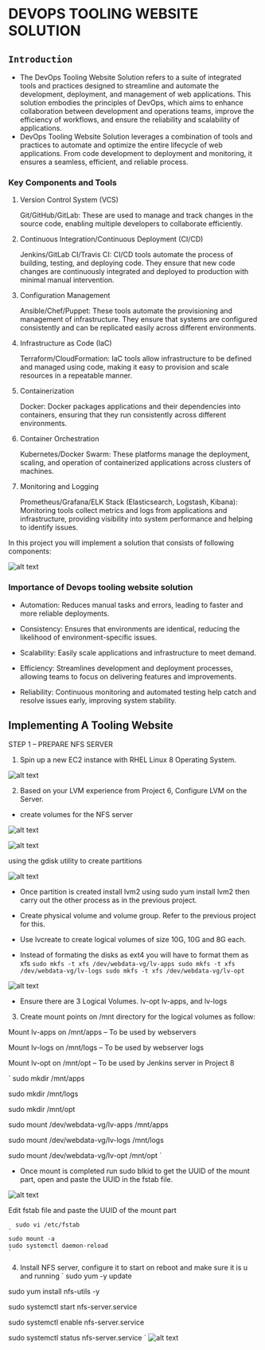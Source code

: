 # DEVOPS TOOLING WEBSITE SOLUTION

## `Introduction`

- The DevOps Tooling Website Solution refers to a suite of integrated tools and practices designed to streamline and automate the development, deployment, and management of web applications. This solution embodies the principles of DevOps, which aims to enhance collaboration between development and operations teams, improve the efficiency of workflows, and ensure the reliability and scalability of applications.
- DevOps Tooling Website Solution leverages a combination of tools and practices to automate and optimize the entire lifecycle of web applications. From code development to deployment and monitoring, it ensures a seamless, efficient, and reliable process.

### Key Components and Tools

1. Version Control System (VCS)

    Git/GitHub/GitLab: These are used to manage and track changes in the source code, enabling multiple developers to collaborate efficiently.

2. Continuous Integration/Continuous Deployment (CI/CD)

    Jenkins/GitLab CI/Travis CI: CI/CD tools automate the process of building, testing, and deploying code. They ensure that new code changes are continuously integrated and deployed to production with minimal manual intervention.

3. Configuration Management

    Ansible/Chef/Puppet: These tools automate the provisioning and management of infrastructure. They ensure that systems are configured consistently and can be replicated easily across different environments.

4. Infrastructure as Code (IaC)

    Terraform/CloudFormation: IaC tools allow infrastructure to be defined and managed using code, making it easy to provision and scale resources in a repeatable manner.

5. Containerization

    Docker: Docker packages applications and their dependencies into containers, ensuring that they run consistently across different environments.

6. Container Orchestration

    Kubernetes/Docker Swarm: These platforms manage the deployment, scaling, and operation of containerized applications across clusters of machines.

7. Monitoring and Logging

    Prometheus/Grafana/ELK Stack (Elasticsearch, Logstash, Kibana): Monitoring tools collect metrics and logs from applications and infrastructure, providing visibility into system performance and helping to identify issues.

In this project you will implement a solution that consists of following components:

![alt text](<images/nfs cloud.PNG>)


### Importance of Devops tooling website solution

- Automation: Reduces manual tasks and errors, leading to faster and more reliable deployments.

- Consistency: Ensures that environments are identical, reducing the likelihood of environment-specific issues.

- Scalability: Easily scale applications and infrastructure to meet demand.

- Efficiency: Streamlines development and deployment processes, allowing teams to focus on delivering features and improvements.

- Reliability: Continuous monitoring and automated testing help catch and resolve issues early, improving    system stability.

## Implementing A Tooling Website

STEP 1 – PREPARE NFS SERVER
1. Spin up a new EC2 instance with RHEL Linux 8 Operating System.

![alt text](<images/nfs server.PNG>)

2. Based on your LVM experience from Project 6, Configure LVM on the Server.
- create volumes for the NFS server

![alt text](images/nfs-vol.PNG)

![alt text](images/nfs-lsblk.PNG)


using the gdisk utility to create partitions

![alt text](<images/nfs- gdisk.PNG>)

- Once partition is created install lvm2 using sudo yum install lvm2 then carry out the other process as in the previous project.

- Create physical volume and volume group. Refer to the previous project for this.

- Use lvcreate to create logical volumes of size 10G, 10G and 8G each.

- Instead of formating the disks as ext4 you will have to format them as xfs
`
sudo mkfs -t xfs /dev/webdata-vg/lv-apps
sudo mkfs -t xfs /dev/webdata-vg/lv-logs
sudo mkfs -t xfs /dev/webdata-vg/lv-opt
`

![alt text](images/nfs-xfs.PNG)


- Ensure there are 3 Logical Volumes. lv-opt lv-apps, and lv-logs

3. Create mount points on /mnt directory for the logical volumes as follow:

Mount lv-apps on /mnt/apps – To be used by webservers

Mount lv-logs on /mnt/logs – To be used by webserver logs

Mount lv-opt on /mnt/opt – To be used by Jenkins server in Project 8

`
sudo mkdir /mnt/apps

sudo mkdir /mnt/logs

sudo mkdir /mnt/opt

sudo mount /dev/webdata-vg/lv-apps /mnt/apps

sudo mount /dev/webdata-vg/lv-logs /mnt/logs

sudo mount /dev/webdata-vg/lv-opt /mnt/opt
`

- Once mount is completed run sudo blkid to get the UUID of the mount part, open and paste the UUID in the fstab file.

![alt text](images/nfs-uuid.PNG)

Edit fstab file and paste the UUID of the mount part

      sudo vi /etc/fstab
    `
    sudo mount -a 
    sudo systemctl daemon-reload
    `

4. Install NFS server, configure it to start on reboot and make sure it is u and running
`
sudo yum -y update

sudo yum install nfs-utils -y

sudo systemctl start nfs-server.service

sudo systemctl enable nfs-server.service

sudo systemctl status nfs-server.service
`
![alt text](<images/nfs server-active.PNG>)
